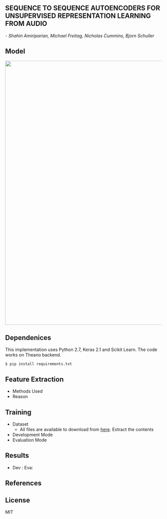<h2> SEQUENCE TO SEQUENCE AUTOENCODERS FOR UNSUPERVISED REPRESENTATION LEARNING FROM AUDIO </h2>

*- Shahin Amiriparian, Michael Freitag, Nicholas Cummins, Bjorn Schuller*

## Model

<img src="https://github.com/akshitac8/Summaries/blob/master/seq2seq_RNN/Presentation1.jpg" width ="850">

## Dependenices
This implementation uses Python 2.7, Keras 2.1 and Scikit Learn. The code works on Theano backend.
```
$ pip install requirements.txt
```
## Feature Extraction
- Methods Used
- Reason

## Training
- Dataset
    - All files are available to download from [here](http://www.cs.tut.fi/sgn/arg/dcase2016/task-acoustic-scene-classification). Extract the contents 
- Development Mode
- Evaluation Mode

## Results
- Dev :                                                         Eva: 

## References

## License

MIT










